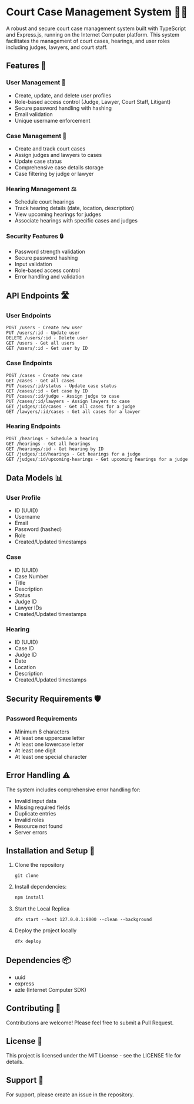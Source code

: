 # Court Case Management System 👨‍⚖️

A robust and secure court case management system built with TypeScript and Express.js, running on the Internet Computer platform. This system facilitates the management of court cases, hearings, and user roles including judges, lawyers, and court staff.

## Features 🌟

### User Management 👥
- Create, update, and delete user profiles
- Role-based access control (Judge, Lawyer, Court Staff, Litigant)
- Secure password handling with hashing
- Email validation
- Unique username enforcement

### Case Management 📁
- Create and track court cases
- Assign judges and lawyers to cases
- Update case status
- Comprehensive case details storage
- Case filtering by judge or lawyer

### Hearing Management ⚖️
- Schedule court hearings
- Track hearing details (date, location, description)
- View upcoming hearings for judges
- Associate hearings with specific cases and judges

### Security Features 🔒
- Password strength validation
- Secure password hashing
- Input validation
- Role-based access control
- Error handling and validation

## API Endpoints 🛣️

### User Endpoints
```
POST /users - Create new user
PUT /users/:id - Update user
DELETE /users/:id - Delete user
GET /users - Get all users
GET /users/:id - Get user by ID
```

### Case Endpoints
```
POST /cases - Create new case
GET /cases - Get all cases
PUT /cases/:id/status - Update case status
GET /cases/:id - Get case by ID
PUT /cases/:id/judge - Assign judge to case
PUT /cases/:id/lawyers - Assign lawyers to case
GET /judges/:id/cases - Get all cases for a judge
GET /lawyers/:id/cases - Get all cases for a lawyer
```

### Hearing Endpoints
```
POST /hearings - Schedule a hearing
GET /hearings - Get all hearings
GET /hearings/:id - Get hearing by ID
GET /judges/:id/hearings - Get hearings for a judge
GET /judges/:id/upcoming-hearings - Get upcoming hearings for a judge
```

## Data Models 📊

### User Profile
- ID (UUID)
- Username
- Email
- Password (hashed)
- Role
- Created/Updated timestamps

### Case
- ID (UUID)
- Case Number
- Title
- Description
- Status
- Judge ID
- Lawyer IDs
- Created/Updated timestamps

### Hearing
- ID (UUID)
- Case ID
- Judge ID
- Date
- Location
- Description
- Created/Updated timestamps

## Security Requirements 🛡️

### Password Requirements
- Minimum 8 characters
- At least one uppercase letter
- At least one lowercase letter
- At least one digit
- At least one special character

## Error Handling ⚠️
The system includes comprehensive error handling for:
- Invalid input data
- Missing required fields
- Duplicate entries
- Invalid roles
- Resource not found
- Server errors

## Installation and Setup 🚀

1. Clone the repository
    ```
    git clone
    ```
2. Install dependencies:
   ```bash
   npm install
   ```
3. Start the Local Replica
    ```
    dfx start --host 127.0.0.1:8000 --clean --background

    ```
4. Deploy the project locally
    ```
    dfx deploy

    ```

## Dependencies 📦
- uuid
- express
- azle (Internet Computer SDK)

## Contributing 🤝
Contributions are welcome! Please feel free to submit a Pull Request.

## License 📄
This project is licensed under the MIT License - see the LICENSE file for details.

## Support 💬
For support, please create an issue in the repository.